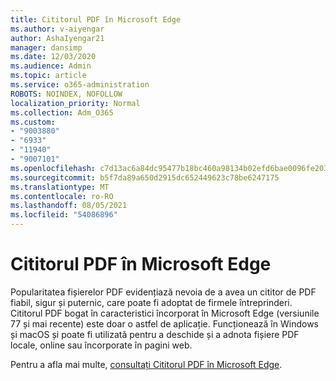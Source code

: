 ```yaml
---
title: Cititorul PDF în Microsoft Edge
ms.author: v-aiyengar
author: AshaIyengar21
manager: dansimp
ms.date: 12/03/2020
ms.audience: Admin
ms.topic: article
ms.service: o365-administration
ROBOTS: NOINDEX, NOFOLLOW
localization_priority: Normal
ms.collection: Adm_O365
ms.custom:
- "9003880"
- "6933"
- "11940"
- "9007101"
ms.openlocfilehash: c7d13ac6a84dc95477b18bc460a98134b02efd6bae0096fe2038da13b5e3a07d
ms.sourcegitcommit: b5f7da89a650d2915dc652449623c78be6247175
ms.translationtype: MT
ms.contentlocale: ro-RO
ms.lasthandoff: 08/05/2021
ms.locfileid: "54086896"
---
```

# <a name="pdf-reader-in-microsoft-edge"></a>Cititorul PDF în Microsoft Edge

Popularitatea fișierelor PDF evidențiază nevoia de a avea un cititor de PDF fiabil, sigur și puternic, care poate fi adoptat de firmele întreprinderi. Cititorul PDF bogat în caracteristici încorporat în Microsoft Edge (versiunile 77 și mai recente) este doar o astfel de aplicație. Funcționează în Windows și macOS și poate fi utilizată pentru a deschide și a adnota fișiere PDF locale, online sau încorporate în pagini web.

Pentru a afla mai multe, [consultați Cititorul PDF în Microsoft Edge](https://go.microsoft.com/fwlink/?linkid=2140005).
